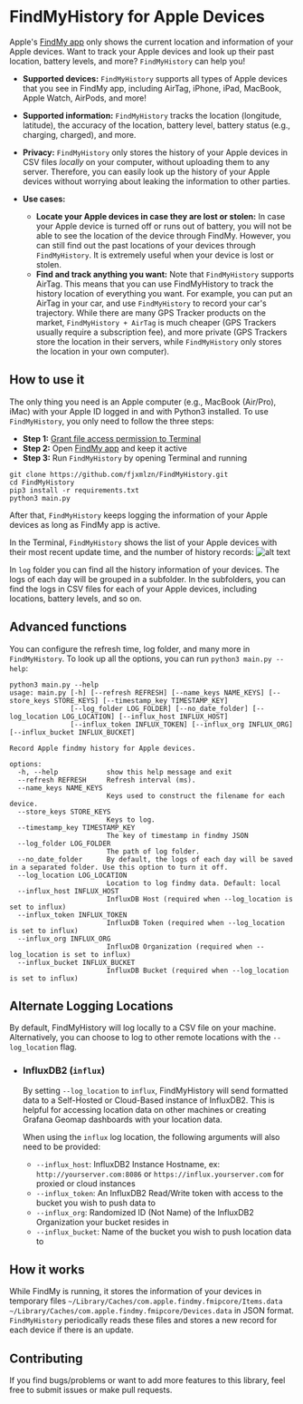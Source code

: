# FindMyHistory for Apple Devices

Apple's [FindMy app](https://apps.apple.com/us/app/find-my/id1514844621) only shows the current location and information of your Apple devices. Want to track your Apple devices and look up their past location, battery levels, and more? `FindMyHistory` can help you!

* **Supported devices:** `FindMyHistory` supports all types of Apple devices that you see in FindMy app, including AirTag, iPhone, iPad, MacBook, Apple Watch, AirPods, and more!

* **Supported information:** `FindMyHistory` tracks the location (longitude, latitude), the accuracy of the location, battery level, battery status (e.g., charging, charged), and more.

* **Privacy:** `FindMyHistory` only stores the history of your Apple devices in CSV files *locally* on your computer, without uploading them to any server. Therefore, you can easily look up the history of your Apple devices without worrying about leaking the information to other parties. 

* **Use cases:** 
	* **Locate your Apple devices in case they are lost or stolen:** In case your Apple device is turned off or runs out of battery, you will not be able to see the location of the device through FindMy. However, you can still find out the past locations of your devices through `FindMyHistory`. It is extremely useful when your device is lost or stolen. 
	* **Find and track anything you want:** Note that `FindMyHistory` supports AirTag. This means that you can use FindMyHistory to track the history location of everything you want. For example, you can put an AirTag in your car, and use `FindMyHistory` to record your car's trajectory. While there are many GPS Tracker products on the market, `FindMyHistory + AirTag` is much cheaper (GPS Trackers usually require a subscription fee), and more private (GPS Trackers store the location in their servers, while `FindMyHistory` only stores the location in your own computer).

## How to use it

The only thing you need is an Apple computer (e.g., MacBook (Air/Pro), iMac) with your Apple ID logged in and with Python3 installed. To use `FindMyHistory`, you only need to follow the three steps: 

* **Step 1:** [Grant file access permission to Terminal](https://osxdaily.com/2018/10/09/fix-operation-not-permitted-terminal-error-macos/) 
* **Step 2:** Open [FindMy app](https://apps.apple.com/us/app/find-my/id1514844621) and keep it active
* **Step 3:** Run `FindMyHistory` by opening Terminal and running

```
git clone https://github.com/fjxmlzn/FindMyHistory.git
cd FindMyHistory
pip3 install -r requirements.txt
python3 main.py
```

After that, `FindMyHistory` keeps logging the information of your Apple devices as long as FindMy app is active. 

In the Terminal, `FindMyHistory` shows the list of your Apple devices with their most recent update time, and the number of history records:
![alt text](figures/terminal.png)

In `log` folder you can find all the history information of your devices. The logs of each day will be grouped in a subfolder. In the subfolders, you can find the logs in CSV files for each of your Apple devices, including locations, battery levels, and so on.


## Advanced functions

You can configure the refresh time, log folder, and many more in `FindMyHistory`. To look up all the options, you can run `python3 main.py --help`:

```
python3 main.py --help
usage: main.py [-h] [--refresh REFRESH] [--name_keys NAME_KEYS] [--store_keys STORE_KEYS] [--timestamp_key TIMESTAMP_KEY]
               [--log_folder LOG_FOLDER] [--no_date_folder] [--log_location LOG_LOCATION] [--influx_host INFLUX_HOST]
               [--influx_token INFLUX_TOKEN] [--influx_org INFLUX_ORG] [--influx_bucket INFLUX_BUCKET]

Record Apple findmy history for Apple devices.

options:
  -h, --help            show this help message and exit
  --refresh REFRESH     Refresh interval (ms).
  --name_keys NAME_KEYS
                        Keys used to construct the filename for each device.
  --store_keys STORE_KEYS
                        Keys to log.
  --timestamp_key TIMESTAMP_KEY
                        The key of timestamp in findmy JSON
  --log_folder LOG_FOLDER
                        The path of log folder.
  --no_date_folder      By default, the logs of each day will be saved in a separated folder. Use this option to turn it off.
  --log_location LOG_LOCATION
                        Location to log findmy data. Default: local
  --influx_host INFLUX_HOST
                        InfluxDB Host (required when --log_location is set to influx)
  --influx_token INFLUX_TOKEN
                        InfluxDB Token (required when --log_location is set to influx)
  --influx_org INFLUX_ORG
                        InfluxDB Organization (required when --log_location is set to influx)
  --influx_bucket INFLUX_BUCKET
                        InfluxDB Bucket (required when --log_location is set to influx)
```

## Alternate Logging Locations

By default, FindMyHistory will log locally to a CSV file on your machine. Alternatively, you can choose to log to other remote locations with the `--log_location` flag.

 - ### InfluxDB2 (`influx`)

    By setting `--log_location` to `influx`, FindMyHistory will send formatted data to a Self-Hosted or Cloud-Based instance of InfluxDB2. This is helpful for accessing location data on other machines or creating Grafana Geomap dashboards with your location data.

    When using the `influx` log location, the following arguments will also need to be provided:

    - `--influx_host`: InfluxDB2 Instance Hostname, ex: `http://yourserver.com:8086` or `https://influx.yourserver.com` for proxied or cloud instances
    - `--influx_token`: An InfluxDB2 Read/Write token with access to the bucket you wish to push data to
    - `--influx_org`: Randomized ID (Not Name) of the InfluxDB2 Organization your bucket resides in
    - `--influx_bucket`: Name of the bucket you wish to push location data to
## How it works

While FindMy is running, it stores the information of your devices in temporary files `~/Library/Caches/com.apple.findmy.fmipcore/Items.data` `~/Library/Caches/com.apple.findmy.fmipcore/Devices.data` in JSON format. `FindMyHistory` periodically reads these files and stores a new record for each device if there is an update. 

## Contributing

If you find bugs/problems or want to add more features to this library, feel free to submit issues or make pull requests.

